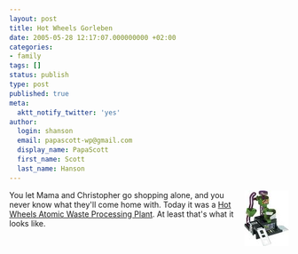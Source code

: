 ```yaml
---
layout: post
title: Hot Wheels Gorleben
date: 2005-05-28 12:17:07.000000000 +02:00
categories:
- family
tags: []
status: publish
type: post
published: true
meta:
  aktt_notify_twitter: 'yes'
author:
  login: shanson
  email: papascott-wp@gmail.com
  display_name: PapaScott
  first_name: Scott
  last_name: Hanson
---
```

<p><a href="/wordpress/wp-content/uploads/2005/05/nitroxmine.jpg" onclick="window.open('https://www.papascott.de/fotos/nitroxmine.jpg','popup','width=242,height=300,scrollbars=no,resizable=no,toolbar=no,directories=no,location=no,menubar=no,status=no,left=0,top=0'); return false"><img src="/wordpress/wp-content/uploads/2005/05/nitroxmine-thumb.jpg" width="80" height="100" align="right" border="0" /></a> You let Mama and Christopher go shopping alone, and you never know what they'll come home with. Today it was a <a href="http://www.toymania.com.br/site/prod-detail.cfm?Idprod=110H6288&blankparam=this&IDMarca=HWH&forcarmenu=format-menumarcas" title="Toymania Brinquedos - Hot Wheels Mini Nitrox Mine - Mattel">Hot Wheels Atomic Waste Processing Plant</a>. At least that's what it looks like.</p>
